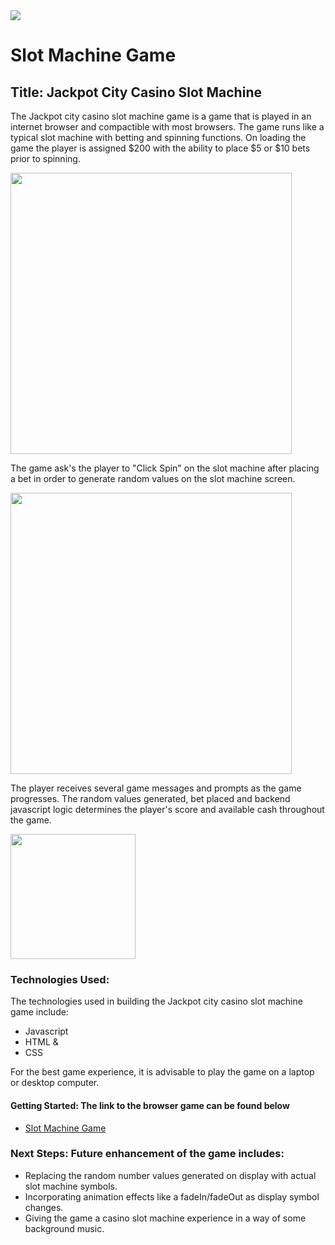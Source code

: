 
<img src="https://i.imgur.com/9fBcBKl.jpg">


# Slot Machine Game

## Title: Jackpot City Casino Slot Machine

The Jackpot city casino slot machine game is a game that is played in an internet browser and compactible with most browsers. The game runs like a typical slot machine with betting and spinning functions. On loading the game the player is assigned $200 with the ability to place $5 or $10 bets prior to spinning.

<img src="https://i.imgur.com/13xaXPa.jpg" height="450">

The game ask's the player to "Click Spin" on the slot machine after placing a bet in order to generate random values on the slot machine screen.

<img src="https://i.imgur.com/ZiOMQzc.jpg" height="450">


The player receives several game messages and prompts as the game progresses. The random values generated, bet placed and backend javascript logic determines the player's score and available cash throughout the game.

<img src="https://i.imgur.com/TCWIhEH.jpg" width="200">

### Technologies Used: 
The technologies used in building the Jackpot city casino slot machine game include:
- Javascript
- HTML & 
- CSS

For the best game experience, it is advisable to play the game on a laptop or desktop computer. 

#### Getting Started: The link to the browser game can be found below

- [Slot Machine Game](https://fiyin-t.github.io/slot-machine-game/)

### Next Steps: Future enhancement of the game includes:

- Replacing the random number values generated on display with actual slot machine symbols.
- Incorporating animation effects like a fadeIn/fadeOut as display symbol changes.
- Giving the game a casino slot machine experience in a way of some background music.